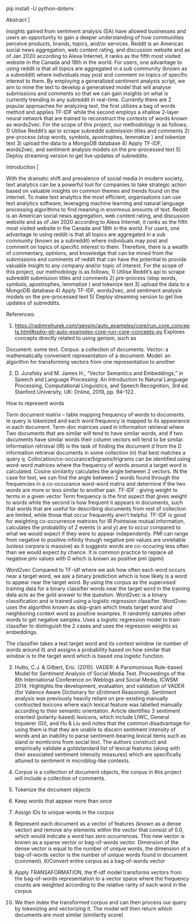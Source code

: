 pip install -U python-dotenv

Abstract | 

Insights gained from sentiment analysis (SA) have allowed businesses and users an opportunity to gain a deeper understanding of how communities perceive products, brands, topics, and/or services. Reddit is an American social news aggregation, web content rating, and discussion website and as of Jan 2020 according to Alexa Internet, it ranks as the fifth most visited website in the Canada and 18th in the world.  For users, one advantage to using reddit is that all topics are aggregated in a sub community (known as a subreddit) where individuals may post and comment on topics of specific interest to them.  By employing a generalized sentiment analysis script, we aim to mine the text to develop a generalised model that will analyse submissions and comments so that we can gain insights on what is currently trending in any subreddit in real-time.  Currently there are 2 popular approaches for analyzing text, the first utilizes a bag of words method and applies TF-IDF while the second employs a shallow 2-layer neural network that are trained to reconstruct the contexts of words known as words2vec.  For the scope of this project, our methodology is as follows; 1) Utilise Reddit’s api to scrape subreddit submission titles and comments 2) pre-process (stop words, symbols, apostrophes, lemmatize ) and tokenize text 3) upload the data to a MongoDB database 4) Apply TF-IDF, words2vec, and sentiment analysis models on the pre-processed text 5) Deploy streaming version to get live updates of subreddits.

Introduction |

With the dramatic shift and prevalence of social media in modern society, text analytics can be a powerful tool for companies to take strategic action based on valuable insights on common themes and trends found on the internet. To make text analytics the most efficient, organisations can use text analytics software, leveraging machine learning and natural language processing algorithms to find meaning in enormous amounts of text.  Reddit is an American social news aggregation, web content rating, and discussion website and as of Jan 2020 according to Alexa Internet, it ranks as the fifth most visited website in the Canada and 18th in the world.  For users, one advantage to using reddit is that all topics are aggregated in a sub community (known as a subreddit) where individuals may post and comment on topics of specific interest to them.  Therefore, there is a wealth of commentary, opinions, and knowledge that can be mined from the submissions and comments of reddit that can have the potential to provide valuable insight to any company and/or topic of interest.  For the scope of this project, our methodology is as follows; 1) Utilise Reddit’s api to scrape subreddit submission titles and comments 2) pre-process (stop words, symbols, apostrophes, lemmatize ) and tokenize text 3) upload the data to a MongoDB database 4) Apply TF-IDF, words2vec, and sentiment analysis models on the pre-processed text 5) Deploy streaming version to get live updates of subreddits.


References:
1) https://radimrehurek.com/gensim/auto_examples/core/run_core_concepts.html#sphx-glr-auto-examples-core-run-core-concepts-py
Explores concepts directly related to using genism, such as 

Document: some text.
Corpus: a collection of documents.
Vector: a mathematically convenient representation of a document.
Model: an algorithm for transforming vectors from one representation to another

2) D. Jurafsky and M. James H., “Vector Semantics and Embeddings,” in Speech and Language Processing: An Introduction to Natural Language Processing, Computational Linguistics, and Speech Recognition, 3rd ed. Stanford University, UK: Online, 2019, pp. 94–122.

How to represent words

Term document matrix – table mapping frequency of words to documents.  Ie query is tokenized and each word frequency is mapped to its appearance in each document. Term-doc matrices used in information retrieval where  Two documents that are similar will tend to have similar words, and if two documents have similar words their column vectors will tend to be similar. Information retrieval (IR) is the task of ﬁnding the document d from the D information retrieval documents in some collection (n) that best matches a query q.
Collocation/co-occurance/bigrams/trigrams can be identified using word-word matrices where the frequency of words around a target word is calculated.
Cosine similarity calculates the angle between 2 vectors. IN the case for text, we can find the angle between 2 words found through the frequencies in a co-occurance word-word matrix and determine if the two words are more or less similar to another pair.
TF-IDF : giving weight to terms in a given vector
Term frequency is the first aspect that gives weight to words while the second is how frequent it appears in documents, such that words that are useful for describing documents from rest of collection are limited, while those that occur frequently aren’t helpful.
TF-IDF is good for weighting co-occurrence matrices for IR
Pointwise mutual information, calculates the probability of   2 events (x and y) are to occur compared to what we would expect if they were to appear independently. PMI can range from negative to positive infinity though negative pmi values are unreliable (unless corpora is massive) as it suggests words are co-occuring less often than we would expect by chance.
It is common practice to replace all negative pmi values with 0 which is known as positive pmi (ppmi)

Word2vec
Compared to TF-idf where we ask how often each word occurs near a target word, we ask a binary prediction which is how likely is a word to appear near the target word.
By using the corpus as the supervised training data for a binary classifier words near the target word in the training data acts as the gold answer to the question.
Word2vec is a binary classification and is trained using a logistic regression classifier.  Word2vec uses the algorithm known as skip-gram which treats target word and neighboring context word as positive examples.  It randomly samples other words to get negative samples.  Uses a logistic regression model to train classifier to distinguish the 2 cases and uses the regression weights as embeddings.

The classifier takes a test target word and its context window (ie number of words around it) and assigns a probability based on how similar that window is to the target word which is based ona  logistic function.

3) Hutto, C.J. & Gilbert, Eric. (2015). VADER: A Parsimonious Rule-based Model for Sentiment Analysis of Social Media Text. Proceedings of the 8th International Conference on Weblogs and Social Media, ICWSM 2014. 
Highlights the development, evaluation, and validation of VADER (for Valence Aware Dictionary for sEntiment Reasoning).  Sentiment analysis was previously heavily reliant on pre-existing manually contructed lexicons where each lexical feature was labelled manually according to  their semantic orientation.  Article identifies 3 sentiment oriented (polarity-based) lexicons, which include LIWC, General Inquierer (GI), and Hu & Liu and notes that the common disadvantage for using them is that they are unable to discern sentiment intensity of words and an inability to parse sentiment-bearing lexical items such as sland or eomticons from social text.  The authors construct and empirically validate a goldstandard list of lexical features (along with their associated sentiment intensity measures) which are specifically attuned
to sentiment in microblog-like contexts. 

1) Corpus is a collection of document objects, the corpus in this project will include a collection of comments.
2) Tokenize the document objects
3) Keep words that appear more than once
4) Assign IDs to unique words in the corpus
5) Represent each document as a vector of features (known as a dense vector) and remove any elements within the vector that consist of 0.0, which would indicate a word has zero occurrences.  This new vector is known as a sparse vector or bag-of-words vector.  Dimension of the dense vector is equal to the number of unique words, the dimension of a bag-of-words vector is the number of unique words found in document (comment).
6)Convert entire corpus as a bag-of-words vector
7) Apply TRANSAFORMATION, the tf-idf model transforms vectors from the bag-of-words representation to a vector space where the frequency counts are weighted according to the relative rarity of each word in the corpus
8) We then index the transformed corpus and can then process our query by tokenizing and vectorizing it.  The model will then return which documents are most similar (similarity score) 

